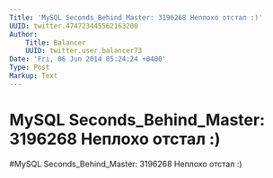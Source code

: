 ```yaml
---
Title: 'MySQL Seconds_Behind_Master: 3196268 Неплохо отстал :)'
UUID: twitter.474723445562163200
Author:
    Title: Balancer
    UUID: twitter.user.balancer73
Date: 'Fri, 06 Jun 2014 05:24:24 +0400'
Type: Post
Markup: Text
---
```


# MySQL Seconds_Behind_Master: 3196268 Неплохо отстал :)

#MySQL Seconds_Behind_Master: 3196268
Неплохо отстал :)